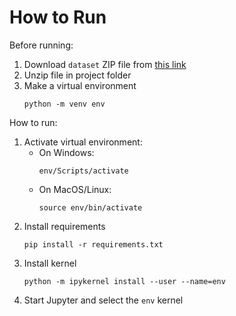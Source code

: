 # How to Run

Before running:
1. Download `dataset` ZIP file from [this link](https://drive.google.com/drive/folders/1xgaRW9B1DaqNvFNF_ANJjnWxvq19pqZl?usp=drive_link)
2. Unzip file in project folder
3. Make a virtual environment 
   ```
   python -m venv env
   ```

How to run:
1. Activate virtual environment:
   - On Windows:
     ```
     env/Scripts/activate
     ```
   - On MacOS/Linux:
     ```
     source env/bin/activate
     ```
2. Install requirements
   ```
   pip install -r requirements.txt
   ```
3. Install kernel
   ```
   python -m ipykernel install --user --name=env
   ```
4. Start Jupyter and select the `env` kernel
